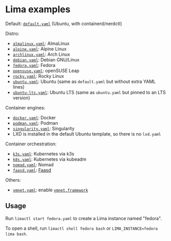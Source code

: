 # Lima examples

Default: [`default.yaml`](../pkg/limayaml/default.yaml) (Ubuntu, with containerd/nerdctl)

Distro:
- [`almalinux.yaml`](./almalinux.yaml): AlmaLinux
- [`alpine.yaml`](./alpine.yaml): Alpine Linux
- [`archlinux.yaml`](./archlinux.yaml): Arch Linux
- [`debian.yaml`](./debian.yaml): Debian GNU/Linux
- [`fedora.yaml`](./fedora.yaml): Fedora
- [`opensuse.yaml`](./opensuse.yaml): openSUSE Leap
- [`rocky.yaml`](./rocky.yaml): Rocky Linux
- [`ubuntu.yaml`](./ubuntu.yaml): Ubuntu (same as `default.yaml` but without extra YAML lines)
- [`ubuntu-lts.yaml`](./ubuntu-lts.yaml): Ubuntu LTS (same as `ubuntu.yaml` but pinned to an LTS version)

Container engines:
- [`docker.yaml`](./docker.yaml): Docker
- [`podman.yaml`](./podman.yaml): Podman
- [`singularity.yaml`](./singularity.yaml): Singularity
- LXD is installed in the default Ubuntu template, so there is no `lxd.yaml`

Container orchestration:
- [`k3s.yaml`](./k3s.yaml): Kubernetes via k3s
- [`k8s.yaml`](./k8s.yaml): Kubernetes via kubeadm
- [`nomad.yaml`](./nomad.yaml): Nomad
- [`faasd.yaml`](./faasd.yaml): [Faasd](https://docs.openfaas.com/deployment/faasd/)

Others:
- [`vmnet.yaml`](./vmnet.yaml): enable [`vmnet.framework`](../docs/network.md)

## Usage
Run `limactl start fedora.yaml` to create a Lima instance named "fedora".

To open a shell, run `limactl shell fedora bash` or `LIMA_INSTANCE=fedora lima bash`.
